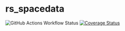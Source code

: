 # rs_spacedata

![GitHub Actions Workflow Status](https://img.shields.io/github/actions/workflow/status/LugsoIn2/rs_spacedata/coveralls-ci.yaml)
[![Coverage Status](https://coveralls.io/repos/github/LugsoIn2/rs_spacedata/badge.svg?branch=main)](https://coveralls.io/github/LugsoIn2/rs_spacedata?branch=main)